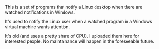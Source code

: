 This is a set of programs that notify a Linux desktop when there are watched notifications in Windows.

It's used to notify the Linux user when a watched program in a Windows virtual machine wants attention.

It's old (and uses a pretty share of CPU). I uploaded them here for interested people. No maintainance will happen in the foreseeable future.
